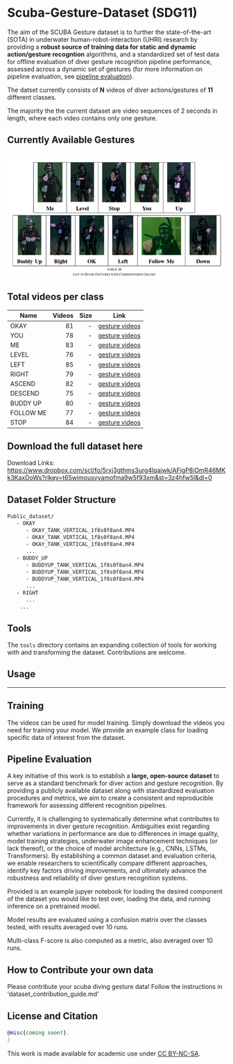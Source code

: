 # Scuba-Gesture-Dataset (SDG11)

The aim of the SCUBA Gesture dataset is to further the state-of-the-art (SOTA) in underwater human-robot-interaction (UHRI) research by providing a **robust source of training data for static and dynamic action/gesture recogntion** algorithms, and a standardized set of test data for offline evaluation of diver gesture recognition pipeline performance, assessed across a dynamic set of gestures (for more information on pipeline evaluation, see [pipeline evaluation](#pipeline-evaluation)).

 The datset currently consists of **N** videos of diver actions/gestures of **11** different classes.

The majority the the current dataset are video sequences of 2 seconds in length, where each video contains only one gesture.


Currently Available Gestures
---

![Dive Gestures](figures/dive_gestures.png)


<!-- | Name | Example | Videos | Size | Link |
|-------|------|-------:|-----:|---|
| OKAY | ![house1](/imgs/house1.png?raw=true "house1")  |     220 | 1.7GB | [gesture videos](https://www.dropbox.com/scl/fo/mqd4pnlf5uz2e6x9t6np2/AATzzlmMlMY6gMHXm7nzCCQ?rlkey=xdhr1ftz3q4o9roery6xs2j1n&st=m7yt9zti&dl=0)
| YOU | ![house2](/imgs/house2.png?raw=true "house2")  |     952  | 8.6GB | [gesture videos](https://www.dropbox.com/scl/fo/bjyt0ru7wa9oftth5fhdd/ALPHEdSlcx2r6hsgH7Iu3RI?rlkey=7mnk676wajqtz1ke98snjod0l&st=5xidsfhw&dl=0)
| ME | ![house3](/imgs/house3.png?raw=true "house3")  |     182 | 1.4GB | [gesture videos](https://www.dropbox.com/scl/fo/6636d1doeft0h4ly8c8sx/ADBDO2vND_HyuiqP6y0CS8c?rlkey=iifb1u4x8dqnyips4ic450v50&st=9htthu6f&dl=0)
| LEVEL | ![house4](/imgs/house4.png?raw=true "house4")  |     367 | 5.2GB | [gesture videos](https://www.dropbox.com/scl/fo/wowtlt55gg5yw66574s9g/APno67MchrgYi-0m5Eug6CM?rlkey=s85i1rd9c9uryulnjwe1dwf4e&st=wi5moclf&dl=0)
| LEFT | ![ruins1](/imgs/ruins1.png?raw=true "ruins1") |     391  | 3.1GB | [gesture videos](https://www.dropbox.com/scl/fo/f8hpeaf8lr5pxn21x2zsq/AK8PFia3qcCvgMtURf97yqw?rlkey=uyn876hew7ze3nos4rtwlgfm6&st=52syustq&dl=0)
| RIGHT | ![ruins2](/imgs/ruins2.png?raw=true "ruins2") |     1174 | 9.3GB | [gesture videos](https://www.dropbox.com/scl/fo/wjmi5hqof16gnw935rb3s/ACW6fEw0zWV0Frk0Cdv0ijc?rlkey=3q2lnftfjf8er4pr7465w5zmz&st=nb40eqa1&dl=0)
| ASCEND | ![ruins3](/imgs/ruins3.png?raw=true "ruins3") |     539 | 4.4GB | [gesture videos](https://www.dropbox.com/scl/fo/euz15j7w3x0cksc0x6tei/AAX6CGsgkajsx0kbHuoOnsc?rlkey=q8aj4lkvbxiugelxe2f3wp67c&st=7acxx4gr&dl=0)
| DESCEND | ![tower1](/imgs/tower1.png?raw=true "tower1") |     783  | 6.1GB | [gesture videos](https://www.dropbox.com/scl/fo/8yvv66exiqqioqqrsibds/ABSjSAlBxj-0L2jksfgKeoo?rlkey=i9iy8kqdqkpg5v5pf0iu62086&st=jim9peaz&dl=0)
| BUDDY UP | ![tower2](/imgs/tower2.png?raw=true "tower2") |     684  | 792MB | [gesture videos](https://www.dropbox.com/scl/fo/9249p9x16pghzhxojg6wa/AIyhohQkP9ypSJx3ofHKh8s?rlkey=aty2ukhw29qbwtmz267uolrq0&st=9za27ioe&dl=0)
| FOLLOW ME | ![pipes1](/imgs/pipes1.png?raw=true "pipes1") |     98 | 1.3GB | [gesture videos](https://www.dropbox.com/scl/fo/pg53be2us3ju6sdb25fdn/AO-lBTEZJOniEqViOb8p0tI?rlkey=h96dzm5hbn4vm3qjxrkwab4r9&st=pybchl9z&dl=0)
| STOP | ![pipes1](/imgs/pipes1.png?raw=true "pipes1") |     98 | 1.3GB | [gesture videos](https://www.dropbox.com/scl/fo/fbft7kjnej7f0q8u1oray/ABad602M9iHPL9gmxPAAnAY?rlkey=tdpyqa8pgiu7w85skfmb1ogwc&st=84ahtmoe&dl=0) -->

## Total videos per class

| Name      | Videos | Size | Link |
|-----------|--------:|-----:|------|
| OKAY      |      81 | - | [gesture videos](https://www.dropbox.com/scl/fo/mqd4pnlf5uz2e6x9t6np2/AATzzlmMlMY6gMHXm7nzCCQ?rlkey=xdhr1ftz3q4o9roery6xs2j1n&st=m7yt9zti&dl=0) |
| YOU       |      78 | - | [gesture videos](https://www.dropbox.com/scl/fo/bjyt0ru7wa9oftth5fhdd/ALPHEdSlcx2r6hsgH7Iu3RI?rlkey=7mnk676wajqtz1ke98snjod0l&st=5xidsfhw&dl=0) |
| ME        |      83 | - | [gesture videos](https://www.dropbox.com/scl/fo/6636d1doeft0h4ly8c8sx/ADBDO2vND_HyuiqP6y0CS8c?rlkey=iifb1u4x8dqnyips4ic450v50&st=9htthu6f&dl=0) |
| LEVEL     |      76 | - | [gesture videos](https://www.dropbox.com/scl/fo/wowtlt55gg5yw66574s9g/APno67MchrgYi-0m5Eug6CM?rlkey=s85i1rd9c9uryulnjwe1dwf4e&st=wi5moclf&dl=0) |
| LEFT      |      85 | - | [gesture videos](https://www.dropbox.com/scl/fo/f8hpeaf8lr5pxn21x2zsq/AK8PFia3qcCvgMtURf97yqw?rlkey=uyn876hew7ze3nos4rtwlgfm6&st=52syustq&dl=0) |
| RIGHT     |      79 | - | [gesture videos](https://www.dropbox.com/scl/fo/wjmi5hqof16gnw935rb3s/ACW6fEw0zWV0Frk0Cdv0ijc?rlkey=3q2lnftfjf8er4pr7465w5zmz&st=nb40eqa1&dl=0) |
| ASCEND    |      82 | - | [gesture videos](https://www.dropbox.com/scl/fo/euz15j7w3x0cksc0x6tei/AAX6CGsgkajsx0kbHuoOnsc?rlkey=q8aj4lkvbxiugelxe2f3wp67c&st=7acxx4gr&dl=0) |
| DESCEND   |      75 | - | [gesture videos](https://www.dropbox.com/scl/fo/8yvv66exiqqioqqrsibds/ABSjSAlBxj-0L2jksfgKeoo?rlkey=i9iy8kqdqkpg5v5pf0iu62086&st=jim9peaz&dl=0) |
| BUDDY UP  |      80 | - | [gesture videos](https://www.dropbox.com/scl/fo/9249p9x16pghzhxojg6wa/AIyhohQkP9ypSJx3ofHKh8s?rlkey=aty2ukhw29qbwtmz267uolrq0&st=9za27ioe&dl=0) |
| FOLLOW ME |      77 | - | [gesture videos](https://www.dropbox.com/scl/fo/pg53be2us3ju6sdb25fdn/AO-lBTEZJOniEqViOb8p0tI?rlkey=h96dzm5hbn4vm3qjxrkwab4r9&st=pybchl9z&dl=0) |
| STOP      |      84 | - | [gesture videos](https://www.dropbox.com/scl/fo/fbft7kjnej7f0q8u1oray/ABad602M9iHPL9gmxPAAnAY?rlkey=tdpyqa8pgiu7w85skfmb1ogwc&st=84ahtmoe&dl=0) |


 Download the full dataset here
---
Download Links: https://www.dropbox.com/scl/fo/5rxj3gthms3urg4lqajwk/AFigP8iOmR46MKk3KaxDoWs?rlkey=t65wimousvyamofma9w5f93xm&st=3z4hfw5l&dl=0


Dataset Folder Structure
---

```
Public_dataset/
   - OKAY
      - OKAY_TANK_VERTICAL_1f8s0f8an4.MP4
      - OKAY_TANK_VERTICAL_1f8s0f8an4.MP4
      - OKAY_TANK_VERTICAL_1f8s0f8an4.MP4
      ...
   - BUDDY_UP
      - BUDDYUP_TANK_VERTICAL_1f8s0f8an4.MP4
      - BUDDYUP_TANK_VERTICAL_1f8s0f8an4.MP4
      - BUDDYUP_TANK_VERTICAL_1f8s0f8an4.MP4
      ...
   - RIGHT
      ...
    ...
```

<!-- The `cameras.xml` contains the poses of each camera along with the distortion parameters, intrinsics and extrinsics. See `tools/util.py` for working with this file directly. The `images` directory contains the images and `points/points.ply` contains the dense pointcloud with `x,y,z,red,green,blue`. -->

Tools
---

The `tools` directory contains an expanding collection of tools for working with and transforming the dataset. Contributions are welcome.

<!-- `tools/dd2ngp.py` - create a `cameras.json` ready for use with [Instant Neural Graphics Primitives](https://github.com/NVlabs/instant-ngp). The default `cameras.json` is included in each zip of the dataset and uses the 50 nearest images to the center of the scene. If you want to use different cameras you can use this script to re-generate a `cameras.json`. -->

Usage
---
---

## Training

The videos can be used for model training. Simply download the videos you need for training your model. We provide an example class for loading specific data of interest from the dataset.
<!-- ```sh

instant-ngp$ ./build/testbed --scene ./datasets/house1/cameras.json
```
![ngp](/imgs/ngp.png?raw=true "ngp")

or

```sh
python scripts/run.py --mode="nerf" --scene="house1/cameras.json" --screenshot_transforms="house1/cameras.json"  --width="1216" --height="912" --screenshot_dir="house1/output" --near_distance="0"  --screenshot_spp="16"
```
![script](/imgs/script.jpg?raw=true "script") -->

## Pipeline Evaluation

A key initiative of this work is to establish a **large, open-source dataset** to serve as a standard benchmark for diver action and gesture recognition. By providing a publicly available dataset along with standardized evaluation procedures and metrics, we aim to create a consistent and reproducible framework for assessing different recognition pipelines.

Currently, it is challenging to systematically determine what contributes to improvements in diver gesture recognition. Ambiguities exist regarding whether variations in performance are due to differences in image quality, model training strategies, underwater image enhancement techniques (or lack thereof), or the choice of model architecture (e.g., CNNs, LSTMs, Transformers). By establishing a common dataset and evaluation criteria, we enable researchers to scientifically compare different approaches, identify key factors driving improvements, and ultimately advance the robustness and reliability of diver gesture recognition systems.

Provided is an example jupyer notebook for loading the desired component of the dataset you would like to test over, loading the data, and running inference on a pretrained model.

Model results are evaluated using a confusion matrix over the classes tested, with results averaged over 10 runs.

Multi-class F-score is also computed as a metric, also averaged over 10 runs.

How to Contribute your own data
---

Please contribute your scuba diving gesture data! Follow the instructions in 'dataset_contribution_guide.md'

## License and Citation

```bibtex
@misc{coming soon!},
}
```

This work is made available for academic use under [CC BY-NC-SA](https://creativecommons.org/licenses/by-nc-sa/4.0/).

 <!-- For commercial use and queries please contact support@dronedeploy.com. -->
